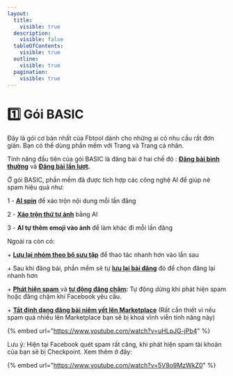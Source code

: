 ```yaml
---
layout:
  title:
    visible: true
  description:
    visible: false
  tableOfContents:
    visible: true
  outline:
    visible: true
  pagination:
    visible: true
---
```


# 1️⃣ Gói BASIC

Đây là gói cơ bản nhất của Fbtool dành cho những ai có nhu cầu rất đơn giản. Bạn có thể dùng phần mềm với Trang và Trang cá nhân.

Tính năng đầu tiên của gói BASIC là đăng bài ở hai chế độ : [**Đăng bài bình thường**](tinh-nang.md#che-do-1-dang-bai) và [**Đăng bài lần lượt**](tinh-nang.md#che-do-2-dang-lan-luot)**.**&#x20;

Ở gói BASIC, phần mềm đã được tích hợp các công nghệ AI để giúp né spam hiệu quả như:

1 - [**AI spin**](tinh-nang.md#id-4.-ai-spin) để xáo trộn nội dung mỗi lần đăng

2 - [**Xáo trộn thứ tự ảnh**](tinh-nang.md#id-14.-xao-tron-anh) bằng AI

3 - **AI tự thêm emoji vào ảnh** để làm khác đi mỗi lần đăng

Ngoài ra còn có:

\+ [**Lưu lại nhóm theo bộ sưu tập**](tinh-nang.md#id-5.-tinh-nang-tim-kiem-va-bo-suu-tap) để thao tác nhanh hơn vào lần sau

\+ Sau khi đăng bài, phần mềm sẽ tự [**lưu lại bài đăng**](tinh-nang.md#id-6.-chon-nhanh-bai-da-dang) đó để chọn đăng lại nhanh hơn

\+ [**Phát hiện spam** ](tinh-nang.md#id-11.-cac-tinh-nang-an)và [**tự động đăng chậm**](tinh-nang.md#id-11.-cac-tinh-nang-an)**:** Tự động dừng khi phát hiện spam hoặc đăng chậm khi Facebook yêu cầu.

\+ [**Tắt định dạng đăng bài niêm yết lên Marketplace**](tinh-nang.md#id-13.-tat-dinh-dang-dang-bai-len-marketplace-niem-yet) (Rất cần thiết vì nếu spam quá nhiều lên Marketplace bạn sẽ bị khoá vĩnh viễn tính năng này)

{% embed url="https://www.youtube.com/watch?v=uHLpJG-jPb4" %}

Lưu ý: Hiện tại Facebook quét spam rất căng, khi phát hiện spam tài khoản của bạn sẽ bị Checkpoint. Xem thêm ở đây:&#x20;

{% embed url="https://www.youtube.com/watch?v=5V8o9MzWkZ0" %}

